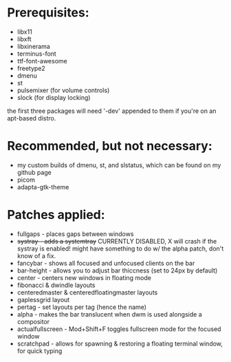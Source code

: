 # Prerequisites:
* libx11
* libxft
* libxinerama
* terminus-font
* ttf-font-awesome
* freetype2
* dmenu
* st
* pulsemixer (for volume controls)
* slock (for display locking)

the first three packages will need '-dev' appended to them if you're on an apt-based distro.

# Recommended, but not necessary:
* my custom builds of dmenu, st, and slstatus, which can be found on my github page
* picom
* adapta-gtk-theme

# Patches applied:
* fullgaps - places gaps between windows
* ~~systray - adds a systemtray~~ CURRENTLY DISABLED, X will crash if the systray is enabled! might have something to do w/ the alpha patch, don't know of a fix.
* fancybar - shows all focused and unfocused clients on the bar
* bar-height - allows you to adjust bar thiccness (set to 24px by default)
* center - centers new windows in floating mode
* fibonacci & dwindle layouts
* centeredmaster & centeredfloatingmaster layouts
* gaplessgrid layout
* pertag - set layouts per tag (hence the name)
* alpha - makes the bar translucent when dwm is used alongside a compositor
* actualfullscreen - Mod+Shift+F toggles fullscreen mode for the focused window
* scratchpad - allows for spawning & restoring a floating terminal window, for quick typing
